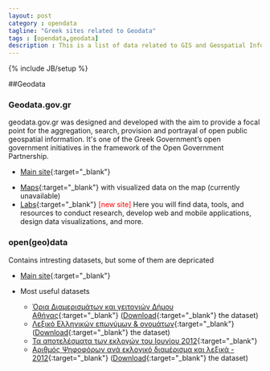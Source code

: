 ```yaml
---
layout: post
category : opendata
tagline: "Greek sites related to Geodata"
tags : [opendata,geodata]
description : This is a list of data related to GIS and Geospatial Information
---
```

{% include JB/setup %}

##Geodata

### Geodata.gov.gr
geodata.gov.gr was designed and developed with the aim to provide a focal point for the aggregation, search, provision and portrayal of open public geospatial information. It's one of the Greek Government’s open government initiatives in the framework of the Open Government Partnership.

+ [Main site](http://geodata.gov.gr){:target="_blank"}

- [Maps](http://geodata.gov.gr/maps/){:target="_blank"} with visualized data on the map (currently unavailable)
- [Labs](http://labs.geodata.gov.gr/){:target="_blank"}  <span style="color:red">[new site]</span>
    	Here you will find data, tools, and resources to conduct research, develop web and mobile applications, design data visualizations, and more. 


### open(geo)data
Contains intresting datasets, but some of them are depricated

+ [Main site](http://opengeodata.gr){:target="_blank"} 
	
+ Most useful datasets
	+ [Όρια Διαμερισμάτων και γειτονιών Δήμου Αθήνας](http://www.opengeodata.gr/?p=387){:target="_blank"}   ([Download](http://www.opengeodata.gr/wp-content/uploads/2014/06/Oria_D_Diamerismaton_D_Athinaion.kmz){:target="_blank"} the dataset) 
	+ [Λεξικό Ελληνικών επωνύμων & ονομάτων](http://www.opengeodata.gr/?p=380){:target="_blank"}   ([Download](http://www.opengeodata.gr/wp-content/uploads/2013/unique.zip){:target="_blank"} the dataset)
	+ [Τα αποτελέσματα των εκλογών του Ιουνίου 2012](http://www.opengeodata.gr/?p=363){:target="_blank"}
	+ [Αριθμός Ψηφοφόρων ανά εκλογικό διαμέρισμα και λεξικά - 2012](http://www.opengeodata.gr/?p=344){:target="_blank"}  ([Download](http://www.opengeodata.gr/fakelos_files/greek_streets_settlements/eklogikos_plithos_psifoforon_ana_eklogiko.xls){:target="_blank"} the dataset) 